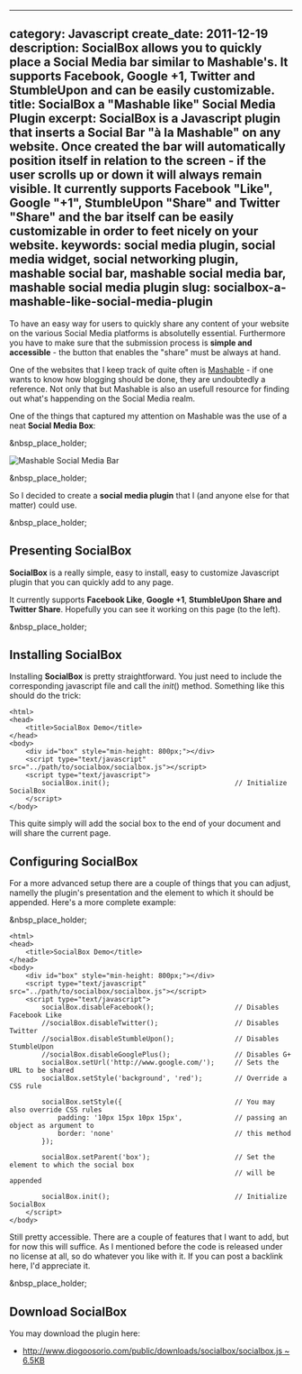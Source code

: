 ----
category: Javascript
create_date: 2011-12-19
description: SocialBox allows you to quickly place a Social Media bar similar to Mashable's. It supports Facebook, Google +1, Twitter and StumbleUpon and can be easily customizable.
title: SocialBox a "Mashable like" Social Media Plugin
excerpt: SocialBox is a Javascript plugin that inserts a Social Bar "à la Mashable" on any website. Once created the bar will automatically position itself in relation to the screen - if the user scrolls up or down it will always remain visible. It currently supports Facebook "Like", Google "+1", StumbleUpon "Share" and Twitter "Share" and the bar itself can be easily customizable in order to feet nicely on your website.
keywords: social media plugin, social media widget, social networking plugin, mashable social bar, mashable social media bar, mashable social media plugin
slug: socialbox-a-mashable-like-social-media-plugin
----

To have an easy way for users to quickly share any content of your website on
the various Social Media platforms is absolutelly essential. Furthermore you
have to make sure that the submission process is **simple and accessible** -
the button that enables the "share" must be always at hand.

One of the websites that I keep track of quite often is
[Mashable](http://www.mashable.com/) - if one wants to know how blogging
should be done, they are undoubtedly a reference. Not only that but Mashable
is also an usefull resource for finding out what's happending on the Social
Media realm.

One of the things that captured my attention on Mashable was the use of a neat
**Social Media Box**:

&nbsp_place_holder;

![Mashable Social Media Bar](../../public/images/blog/mashable-social.jpg)

&nbsp_place_holder;

So I decided to create a **social media plugin** that I (and anyone else for
that matter) could use.

&nbsp_place_holder;

## Presenting SocialBox

**SocialBox** is a really simple, easy to install, easy to customize Javascript plugin that you can quickly add to any page.

It currently supports **Facebook Like**, **Google +1**, ******StumbleUpon
Share** and **Twitter**** Share**. Hopefully you can see it working on this
page (to the left).

&nbsp_place_holder;

## Installing SocialBox

Installing **SocialBox** is pretty straightforward. You just need to include
the corresponding javascript file and call the _init_() method. Something like
this should do the trick:

    
    <html>
    <head>
    	<title>SocialBox Demo</title>
    </head>
    <body>
    	<div id="box" style="min-height: 800px;"></div>
    	<script type="text/javascript" src="../path/to/socialbox/socialbox.js"></script>
    	<script type="text/javascript">
    		socialBox.init();								// Initialize SocialBox
    	</script>
    </body>

This quite simply will add the social box to the end of your document and will
share the current page.

## Configuring SocialBox

For a more advanced setup there are a couple of things that you can adjust,
namelly the plugin's presentation and the element to which it should be
appended. Here's a more complete example:

&nbsp_place_holder;

    
    <html>
    <head>
    	<title>SocialBox Demo</title>
    </head>
    <body>
    	<div id="box" style="min-height: 800px;"></div>
    	<script type="text/javascript" src="../path/to/socialbox/socialbox.js"></script>
    	<script type="text/javascript">
    		socialBox.disableFacebook();					// Disables Facebook Like
    		//socialBox.disableTwitter();					// Disables Twitter
    		//socialBox.disableStumbleUpon();				// Disables StumbleUpon
    		//socialBox.disableGooglePlus();				// Disables G+
    		socialBox.setUrl('http://www.google.com/');		// Sets the URL to be shared
    		socialBox.setStyle('background', 'red');		// Override a CSS rule
    		
    		socialBox.setStyle({							// You may also override CSS rules
    			padding: '10px 15px 10px 15px',				// passing an object as argument to 
    			border: 'none'								// this method
    		});
    		
    		socialBox.setParent('box');						// Set the element to which the social box
    														// will be appended
    
    		socialBox.init();								// Initialize SocialBox
    	</script>
    </body>

Still pretty accessible. There are a couple of features that I want to add,
but for now this will suffice. As I mentioned before the code is released
under no license at all, so do whatever you like with it. If you can post a
backlink here, I'd appreciate it.

&nbsp_place_holder;

## Download SocialBox

You may download the plugin here:

  * [http://www.diogoosorio.com/public/downloads/socialbox/socialbox.js ~ 6.5KB](http://www.diogoosorio.com/public/downloads/socialbox/socialbox.js)

